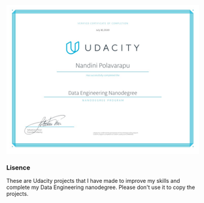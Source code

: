 <img src = "UdacityNanoDegree.jpg"/><br>

### Lisence
These are Udacity projects that I have made to improve my skills and complete my  Data Engineering nanodegree. Please don't use it to copy the projects.
